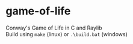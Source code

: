 # game-of-life
Conway's Game of Life in C and Raylib<br>
Build using `make` (linux) or `.\build.bat` (windows)
